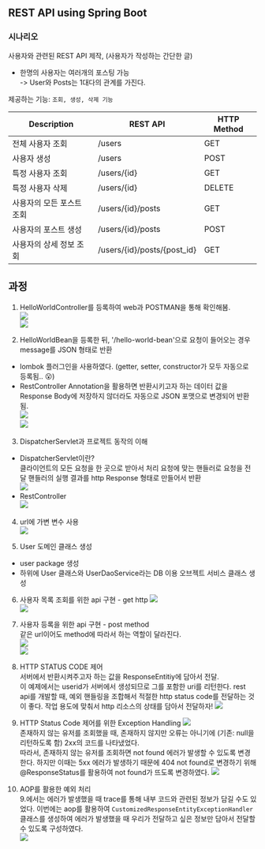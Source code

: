 ## REST API using Spring Boot

### 시나리오
사용자와 관련된 REST API 제작, (사용자가 작성하는 간단한 글)  
- 한명의 사용자는 여러개의 포스팅 가능  
	-> User와 Posts는 1대다의 관계를 가진다.  

제공하는 기능: `조회, 생성, 삭제 기능`  

Description|REST API|HTTP Method
------------|----------|----------
전체 사용자 조회|/users|GET
사용자 생성|/users|POST
특정 사용자 조회|/users/{id}|GET
특정 사용자 삭제|/users/{id}|DELETE
사용자의 모든 포스트 조회|/users/{id}/posts|GET
사용자의 포스트 생성|/users/{id}/posts|POST
사용자의 상세 정보 조회|/users/{id}/posts/{post_id}|GET


## 과정
1. HelloWorldController를 등록하여 web과 POSTMAN을 통해 확인해봄.  
![](./README_img/commit_1.PNG)  
![](./README_img/commit_1_1.PNG)  

2. HelloWorldBean을 등록한 뒤, '/hello-world-bean'으로 요청이 들어오는 경우 message를 JSON 형태로 반환  
- lombok 플러그인을 사용하였다. (getter, setter, constructor가 모두 자동으로 등록됨.. 😮)  
- RestController Annotation을 활용하면 반환시키고자 하는 데이터 값을 Response Body에 저장하지 않더라도 자동으로 JSON 포맷으로 변경되어 반환됨.  
![](./README_img/commit_2.PNG)  
![](./README_img/commit_2_1.PNG)  

3. DispatcherServlet과 프로젝트 동작의 이해  
- DispatcherServlet이란?  
    클라이언트의 모든 요청을 한 곳으로 받아서 처리
    요청에 맞는 핸들러로 요청을 전달
    핸들러의 실행 결과를 http Response 형태로 만들어서 반환  
    ![](./README_img/commit_3.PNG)  
- RestController  
![](./README_img/commit_3_1.PNG)  

4. url에 가변 변수 사용  
![](./README_img/commit_4.PNG)  

5. User 도메인 클래스 생성  
- user package 생성  
- 하위에 User 클래스와 UserDaoService라는 DB 이용 오브젝트 서비스 클래스 생성 
 
6. 사용자 목록 조회를 위한 api 구현 - get http
![](./README_img/commit_6.PNG)  
![](./README_img/commit_6_1.PNG)   

7. 사용자 등록을 위한 api 구현 - post method  
같은 url이어도 method에 따라서 하는 역할이 달라진다.  
![](./README_img/commit_7.PNG)  
![](./README_img/commit_7_1.PNG)  

8. HTTP STATUS CODE 제어  
서버에서 반환시켜주고자 하는 값을 ResponseEntitiy에 담아서 전달.  
이 예제에서는 userid가 서버에서 생성되므로 그를 포함한 uri를 리턴한다.
rest api를 개발할 때, 예외 핸들링을 조합해서 적절한 http status code를 전달하는 것이 좋다. 작업 용도에 맞춰서 http 리소스의 상태를 담아서 전달하자!
![](./README_img/commit_8.PNG)  

9. HTTP Status Code 제어를 위한 Exception Handling
![](./README_img/commit_9.PNG)  
존재하지 않는 유저를 조회했을 때, 존재하지 않지만 오류는 아니기에 (기존: null을 리턴하도록 함) 2xx의 코드를 나타냈었다.  
따라서, 존재하지 않는 유저를 조회하면 not found 에러가 발생할 수 있도록 변경한다. 하지만 이때는 5xx 에러가 발생하기 때문에 404 not found로 변경하기 위해 @ResponseStatus를 활용하여 not found가 뜨도록 변경하였다.
![](./README_img/commit_9_1.PNG)  

10. AOP를 활용한 예외 처리  
9.에서는 에러가 발생했을 때 trace를 통해 내부 코드와 관련된 정보가 담길 수도 있었다.
이번에는 aop를 활용하여 `CustomizedResponseEntityExceptionHandler` 클래스를 생성하여 에러가 발생했을 때 우리가 전달하고 싶은 정보만 담아서 전달할 수 있도록 구성하였다.  
![](./README_img/commit_10.PNG)  


 

